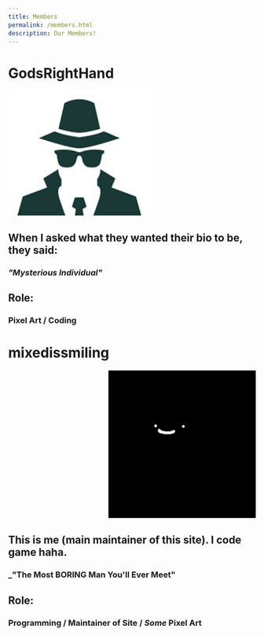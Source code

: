 ```yaml
---
title: Members
permalink: /members.html
description: Our Members!
---
```


# GodsRightHand
<p align="left">
  <img width="294" height="254" src="/assets/incognitoMan.png">
</p>

## When I asked what they wanted their bio to be, they said:
### _"Mysterious Individual"_
## Role:
### Pixel Art / Coding

  
# mixedissmiling
<p align="right">
  <img width="300" height="300" src="/assets/altpfp.png">
</p>

## This is me (main maintainer of this site). I code game haha.
### _"The Most BORING Man You'll Ever Meet"
## Role:
### Programming / Maintainer of Site / _Some_ Pixel Art


